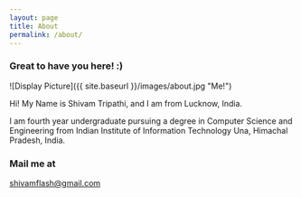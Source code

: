 ```yaml
---
layout: page
title: About
permalink: /about/
---
```


### Great to have you here! :)

![Display Picture]({{ site.baseurl }}/images/about.jpg "Me!")

Hi! My Name is Shivam Tripathi, and I am from Lucknow, India.

I am fourth year undergraduate pursuing a degree in Computer Science and Engineering from Indian Institute of Information Technology Una, Himachal Pradesh, India.

### Mail me at

[shivamflash@gmail.com](mailto:shivamflash@gmail.com)
